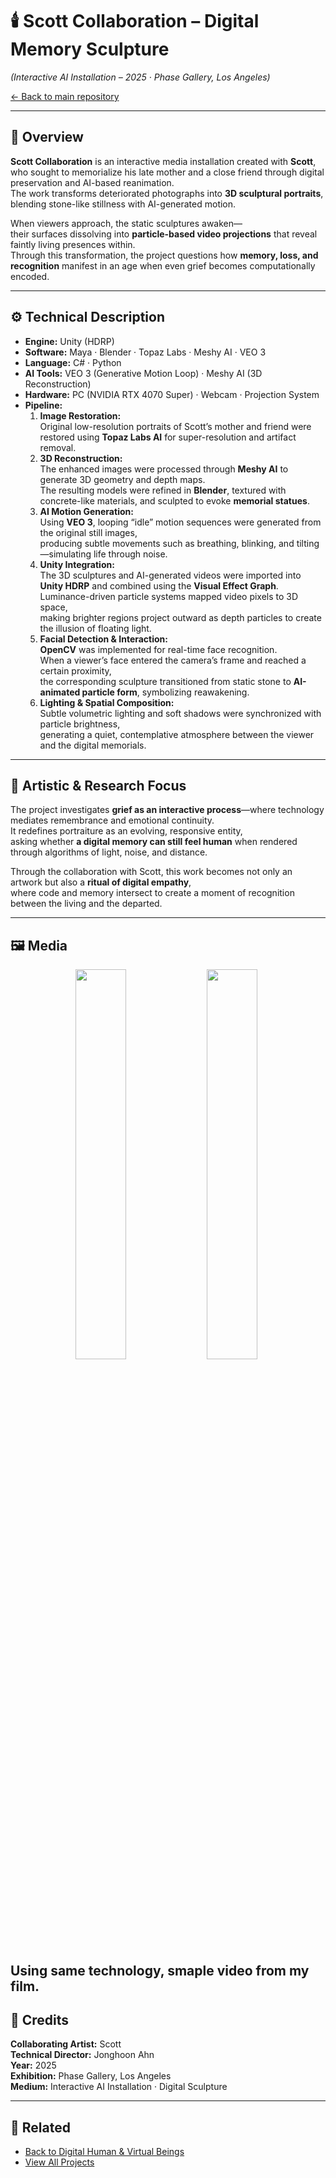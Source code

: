 # 🕯️ Scott Collaboration – Digital Memory Sculpture  
*(Interactive AI Installation – 2025 · Phase Gallery, Los Angeles)*  

[← Back to main repository](https://github.com/reusahn/Unity-Unreal-Interaction-Research/tree/main)

---

## 🧩 Overview  
**Scott Collaboration** is an interactive media installation created with **Scott**,  
who sought to memorialize his late mother and a close friend through digital preservation and AI-based reanimation.  
The work transforms deteriorated photographs into **3D sculptural portraits**, blending stone-like stillness with AI-generated motion.  

When viewers approach, the static sculptures awaken—  
their surfaces dissolving into **particle-based video projections** that reveal faintly living presences within.  
Through this transformation, the project questions how **memory, loss, and recognition** manifest in an age when even grief becomes computationally encoded.

---

## ⚙️ Technical Description  
- **Engine:** Unity (HDRP)  
- **Software:** Maya · Blender · Topaz Labs · Meshy AI · VEO 3  
- **Language:** C# · Python  
- **AI Tools:** VEO 3 (Generative Motion Loop) · Meshy AI (3D Reconstruction)  
- **Hardware:** PC (NVIDIA RTX 4070 Super) · Webcam · Projection System  
- **Pipeline:**  
  1. **Image Restoration:**  
     Original low-resolution portraits of Scott’s mother and friend were restored using **Topaz Labs AI** for super-resolution and artifact removal.  
  2. **3D Reconstruction:**  
     The enhanced images were processed through **Meshy AI** to generate 3D geometry and depth maps.  
     The resulting models were refined in **Blender**, textured with concrete-like materials, and sculpted to evoke **memorial statues**.  
  3. **AI Motion Generation:**  
     Using **VEO 3**, looping “idle” motion sequences were generated from the original still images,  
     producing subtle movements such as breathing, blinking, and tilting—simulating life through noise.  
  4. **Unity Integration:**  
     The 3D sculptures and AI-generated videos were imported into **Unity HDRP** and combined using the **Visual Effect Graph**.  
     Luminance-driven particle systems mapped video pixels to 3D space,  
     making brighter regions project outward as depth particles to create the illusion of floating light.  
  5. **Facial Detection & Interaction:**  
     **OpenCV** was implemented for real-time face recognition.  
     When a viewer’s face entered the camera’s frame and reached a certain proximity,  
     the corresponding sculpture transitioned from static stone to **AI-animated particle form**, symbolizing reawakening.  
  6. **Lighting & Spatial Composition:**  
     Subtle volumetric lighting and soft shadows were synchronized with particle brightness,  
     generating a quiet, contemplative atmosphere between the viewer and the digital memorials.  

---

## 🧠 Artistic & Research Focus  
The project investigates **grief as an interactive process**—where technology mediates remembrance and emotional continuity.  
It redefines portraiture as an evolving, responsive entity,  
asking whether **a digital memory can still feel human** when rendered through algorithms of light, noise, and distance.  

Through the collaboration with Scott, this work becomes not only an artwork but also a **ritual of digital empathy**,  
where code and memory intersect to create a moment of recognition between the living and the departed.

---

## 🖼️ Media
<p align="center">
  <img src="./media/Scott_02.gif" width="40%" style="margin-right:5px;"/>  
  <img src="./media/Scott_03.gif" width="40%" style="margin-right:5px;"/>
</p>

Using same technology, smaple video from my film.
---

<!-- ## 🎥 Video Documentation
<p align="center">
  <a href="https://vimeo.com/your-video-link-here" target="_blank">
    <img src="./media/Scott_Thumb.jpg" width="40%" style="border-radius:10px;"/>
  </a>
  <br>
  <em>Click to view full video on Vimeo</em>
</p>

---
-->
## 👤 Credits  
**Collaborating Artist:** Scott  
**Technical Director:** Jonghoon Ahn  
**Year:** 2025  
**Exhibition:** Phase Gallery, Los Angeles  
**Medium:** Interactive AI Installation · Digital Sculpture  

---

## 🔗 Related  
- [Back to Digital Human & Virtual Beings](../README.md)  
- [View All Projects](https://github.com/reusahn/Unity-Unreal-Interaction-Research/tree/main)
